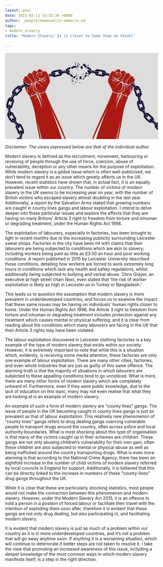 ```yaml
---
layout: post
date: 2021-02-11 14:53:30 +0000
author: _people/emmanuelle-nemorin.md
tags:
- modern_slavery
title: 'Modern Slavery: Is it closer to home than we think?'

---
```

![](/uploads/slavery-edited-pic.png)

_Disclaimer: The views expressed below are that of the individual author._

Modern slavery is defined as the recruitment, movement, harbouring or receiving of people through the use of force, coercion, abuse of vulnerability, deception or any other means for the purpose of exploitation. While modern slavery is a global issue which is often well-publicised, we don’t tend to regard it as an issue which greatly affects us in the UK. However, recent statistics have shown that, in actual fact, it is an equally prevalent issue within our country. The number of victims of modern slavery in the UK seems to be increasing year on year, with the number of British victims who escaped slavery almost doubling in the last year. Additionally, a report by the Salvation Army stated that growing numbers are caught in county lines gangs and labour exploitation. I intend to delve deeper into these particular issues and explore the effects that they are having on many Britons’ Article 3 right to freedom from torture and inhuman or degrading treatment, under the Human Rights Act 1998.

The exploitation of labourers, especially in factories, has been brought to light in recent months due to the increasing publicity surrounding Leicester sweat shops. Factories in the city have been hit with claims that their labourers are being subjected to conditions which are akin to slavery; including workers being paid as little as £3.50 an hour and poor working conditions. A report published in 2015 by Leicester University described these conditions, detailing how workers are forced to work extremely long hours in conditions which lack any health and safety regulations, whilst additionally being subjected to bullying and verbal abuse. Chris Grayer, an executive at high street chain Next, even stated that ‘the risk of worker exploitation is likely as high in Leicester as in Turkey or Bangladesh.’

This leads us to question the assumption that modern slavery is more prevalent in underdeveloped countries, and forces us to examine the impact that these same issues may be having on individuals’ human rights closer to home. Under the Human Rights Act 1998, the Article 3 right to freedom from torture and inhuman or degrading treatment includes protection against any treatment which causes mental or physical suffering, and it is clear from reading about the conditions which many labourers are facing in the UK that their Article 3 rights may have been violated.

The labour exploitation discovered in Leicester clothing factories is a key example of the type of modern slavery that exists within our society. However, it is extremely important to note that while this is a situation which, evidently, is receiving some media attention, these factories are only one example of labour exploitation. There are many other cities, factories, and even whole industries that are just as guilty of this same offence. The alarming truth is that the majority of situations in which labourers are subjected to these appalling conditions tend to go unnoticed. What is more, there are many other forms of modern slavery which are completely unheard of. Furthermore, even if they were public knowledge, due to the lack of education on this topic, many may not even realise that what they are looking at is an example of modern slavery.

An example of such a form of modern slavery are “county lines” gangs. The issue of people in the UK becoming caught in county lines gangs is just as prevalent as that of labour exploitation. This relatively new phenomenon of “county lines” gangs refers to drug dealing gangs coercing vulnerable people to transport drugs around the country, often across police and local authority boundaries. What is most shocking about this type of organisation is that many of the victims caught up in their schemes are children. These gangs are not only abusing children’s vulnerability for their own gain; often these children are also subjected to mental or physical abuse as well as being trafficked around the country transporting drugs. What is even more alarming is that according to the National Crime Agency, there has been an eightfold increase in the number of child victims of modern slavery referred by local councils in England for support. Additionally, it is believed that this can be directly linked to the increase in numbers of these "county-lines" drug gangs throughout the UK.

While it is clear that these are particularly shocking statistics, most people would not make the connection between this phenomenon and modern slavery. However, under the Modern Slavery Act 2015, it is an offence to hold a person in a position of forced labour or facilitate their travel with the intention of exploiting them soon after, therefore it is evident that these gangs are not only drug dealing, but also participating in, and facilitating modern slavery.

It is evident that modern slavery is just as much of a problem within our country as it is in more underdeveloped countries, and it’s not a problem that will go away anytime soon. If anything it is a worsening situation, which will continue to deteriorate if better steps are not taken to resolve it. I take the view that promoting an increased awareness of this issue, including a deeper knowledge of the most common ways in which modern slavery manifests itself, is a step in the right direction.